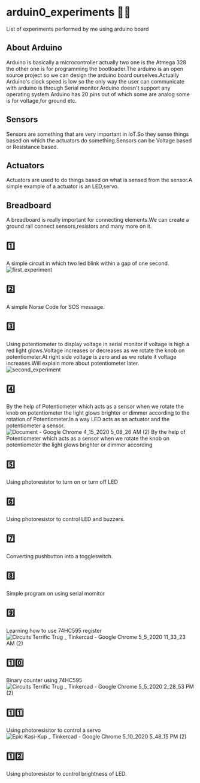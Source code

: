 
# arduin0_experiments :raised_eyebrow::smirk:
List of experiments performed by me using arduino board

## About Arduino ##
Arduino is basically a microcontroller actually two one is the Atmega 328 the other one is for programming the bootloader.The arduino is an open source project so we can design the arduino board ourselves.Actually Arduino's clock speed is low so the only way the user can communicate with arduino is through Serial monitor.Arduino doesn't support any operating system.Arduino has 20 pins out of which some are analog some is for voltage,for ground etc.

## Sensors ##
Sensors are something that are very important in IoT.So they sense things based on which the actuators do something.Sensors can be Voltage based or Resistance based.

## Actuators ##
Actuators are used to do things based on what is sensed from the sensor.A simple example of a actuator is an LED,servo.

## Breadboard ##
A breadboard is really important for connecting elements.We can create a ground rail connect sensors,resistors and many more on it.


## :one: ##
A simple circuit in which two led blink within a gap of one second.
![first_experiment](https://user-images.githubusercontent.com/53506835/78364435-0f1bf700-75db-11ea-9b88-75977d02d045.png)
## :two: ##
 A simple Norse Code for SOS message.
## :three: ##
Using potentiometer to display voltage in serial monitor if voltage is high a red light glows.Voltage increases or decreases as we rotate the knob on potentiometer.At right side voltage is zero and as we rotate it voltage increases.Will explain more about potentiometer later.
![second_experiment](https://user-images.githubusercontent.com/53506835/79048344-1c1f9280-7c3a-11ea-8045-988a06109f3e.png)
## :four: ##
By the help of Potentiometer which acts as a sensor when we rotate the knob on potentiometer the light glows brighter or dimmer according to the rotation of Potentiometer.In a way LED acts as an actuator and the potentiometer a sensor.
![Document - Google Chrome 4_15_2020 5_08_26 AM (2)](https://user-images.githubusercontent.com/53506835/79300833-83249c00-7f05-11ea-8cc6-7776f3eece47.png)
By the help of Potentiometer which acts as a sensor when we rotate the knob on potentiometer the light glows brighter or dimmer according 
## :five: ##
Using photoresistor to turn on or turn off LED
## :six: ##
Using photoresistor to control LED and buzzers.
## :seven: ##
Converting pushbutton into a toggleswitch.
## :eight: ##
Simple program on using serial momitor
## :nine: ##
Learning how to use 74HC595 register
![Circuits Terrific Trug _ Tinkercad - Google Chrome 5_5_2020 11_33_23 AM (2)](https://user-images.githubusercontent.com/53506835/81501333-75401c00-92f5-11ea-8f22-b41682cd98d4.png)
## :one::zero: ##
Binary counter using 74HC595
![Circuits Terrific Trug _ Tinkercad - Google Chrome 5_5_2020 2_28_53 PM (2)](https://user-images.githubusercontent.com/53506835/81501352-8d17a000-92f5-11ea-8f1c-25963d623fda.png)



## :one::one: ##
Using photoresisitor to control a servo
![Epic Kasi-Kup _ Tinkercad - Google Chrome 5_10_2020 5_48_15 PM (2)](https://user-images.githubusercontent.com/53506835/81501299-4e81e580-92f5-11ea-9c22-f1e9ed5d2458.png)

## :one::two: ##
Using photoresistor to control brightness of LED.

